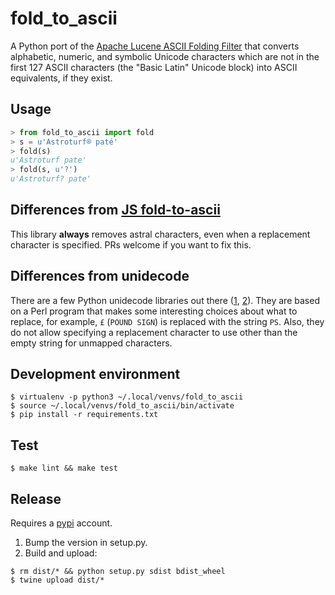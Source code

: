 # fold_to_ascii

A Python port of the [Apache Lucene ASCII Folding
Filter](https://lucene.apache.org/core/4_0_0/analyzers-common/org/apache/lucene/analysis/miscellaneous/ASCIIFoldingFilter.html)
that converts alphabetic, numeric, and symbolic Unicode characters which are not
in the first 127 ASCII characters (the "Basic Latin" Unicode block) into ASCII
equivalents, if they exist.

## Usage

``` python
> from fold_to_ascii import fold
> s = u'Astroturf® paté'
> fold(s)
u'Astroturf pate'
> fold(s, u'?')
u'Astroturf? pate'
```

## Differences from [JS fold-to-ascii](https://www.npmjs.com/package/fold-to-ascii)

This library **always** removes astral characters, even when a replacement
character is specified. PRs welcome if you want to fix this.

## Differences from unidecode

There are a few Python unidecode libraries out there
([1](https://pypi.python.org/pypi/text-unidecode),
[2](https://pypi.python.org/pypi/Unidecode/)). They are based on a Perl program
that makes some interesting choices about what to replace, for example, `£`
(`POUND SIGN`) is replaced with the string `PS`. Also, they do not allow
specifying a replacement character to use other than the empty string for
unmapped characters.

## Development environment

``` shell
$ virtualenv -p python3 ~/.local/venvs/fold_to_ascii
$ source ~/.local/venvs/fold_to_ascii/bin/activate
$ pip install -r requirements.txt
```

## Test

``` shell
$ make lint && make test
```

## Release

Requires a [pypi](https://pypi.org/) account.

1. Bump the version in setup.py.
1. Build and upload:

``` shell
$ rm dist/* && python setup.py sdist bdist_wheel
$ twine upload dist/*
```
